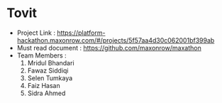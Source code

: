 # Tovit
- Project Link : https://platform-hackathon.maxonrow.com/#/projects/5f57aa4d30c062001bf399ab
- Must read document : https://github.com/maxonrow/maxathon
- Team Members :
  1. Mridul Bhandari
  2. Fawaz Siddiqi
  3. Selen Tumkaya
  4. Faiz Hasan
  5. Sidra Ahmed
